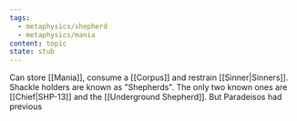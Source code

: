 ```yaml
---
tags:
  - metaphysics/shepherd
  - metaphysics/mania
content: topic
state: stub
---
```

Can store [[Mania]], consume a [[Corpus]] and restrain [[Sinner|Sinners]]. Shackle holders are known as "Shepherds". The only two known ones are [[Chief|SHP-13]] and the [[Underground Shepherd]].
But Paradeisos had previous 